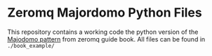 # Zeromq Majordomo Python Files

This repository contains a working code the python version of the [Majodomo pattern](http://zguide.zeromq.org/page:all#toc99) from zeromq guide book.  All files can be found in `./book_example/`
